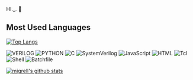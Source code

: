 HI._. 👋
## Most Used Languages
[![Top Langs](https://github-readme-stats.vercel.app/api/top-langs/?username=migrell&layout=compact&title_color=4285F4&bg_color=FAFAFF&text_color=697689&custom_title=Most%20Used%20Languages&card_width=445)](https://github.com/migrell)
<!-- Language Badges -->
<div style="display: inline-block;">
  <img src="https://img.shields.io/badge/VERILOG-FADADD?style=flat-square" alt="VERILOG" />
  <img src="https://img.shields.io/badge/PYTHON-B5EAD7?style=flat-square" alt="PYTHON" />
  <img src="https://img.shields.io/badge/C-C7CEEA?style=flat-square" alt="C" />
  <img src="https://img.shields.io/badge/SystemVerilog-E2F0CB?style=flat-square" alt="SystemVerilog" />
  <img src="https://img.shields.io/badge/JavaScript-FFD3B6?style=flat-square" alt="JavaScript" />
  <img src="https://img.shields.io/badge/HTML-FFC8DD?style=flat-square" alt="HTML" />
  <img src="https://img.shields.io/badge/Tcl-E2D2B2?style=flat-square" alt="Tcl" />
  <img src="https://img.shields.io/badge/Shell-B9F3B9?style=flat-square" alt="Shell" />
  <img src="https://img.shields.io/badge/Batchfile-D6FF79?style=flat-square" alt="Batchfile" />
</div>

[![migrell's github stats](https://github-readme-stats.vercel.app/api?username=migrell&count_private=true&custom_title=migrell's%20github&bg_color=30,c9b6e4,e4b7d4&title_color=ffffff&text_color=ffffff&hide_border=true)](https://github.com/migrell)











